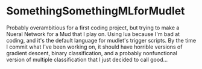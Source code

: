 # SomethingSomethingMLforMudlet
Probably overambitious for a first coding project, but trying to make a Nueral Network for a Mud that I play on.
Using lua because I'm bad at coding, and it's the default language for mudlet's trigger scripts.
By the time I commit what I've been working on, it should have horrible versions of gradient descent, binary classification, and a probably nonfunctional version of multiple classification that I just decided to call good...
